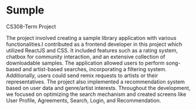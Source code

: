 # Sumple
CS308-Term Project

The project involved creating a sample library application with various functionalities.I contributed as a frontend developer in this project which utilized ReactJS and CSS. It included features such as a rating system, chatbox for community interaction, and an extensive collection of downloadable samples. The application allowed users to perform song-based and artist-based searches, incorporating a filtering system. Additionally, users could send remix requests to artists or their representatives. The project also implemented a recommendation system based on user data and genre/artist interests. Throughout the development, we focused on optimizing the search mechanism and created screens like User Profile, Agreements, Search, Login, and Recommendation.
